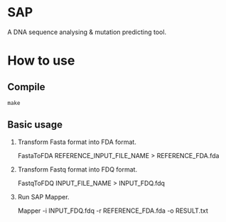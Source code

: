 SAP 
=====

A DNA sequence analysing & mutation predicting tool.


How to use
=====

Compile
-----

    make

Basic usage
-----

1. Transform Fasta format into FDA format.
    
    FastaToFDA REFERENCE_INPUT_FILE_NAME > REFERENCE_FDA.fda

2. Transform Fastq format into FDQ format.
    
    FastqToFDQ INPUT_FILE_NAME > INPUT_FDQ.fdq

3. Run SAP Mapper.
    
    Mapper -i INPUT_FDQ.fdq -r REFERENCE_FDA.fda -o RESULT.txt


